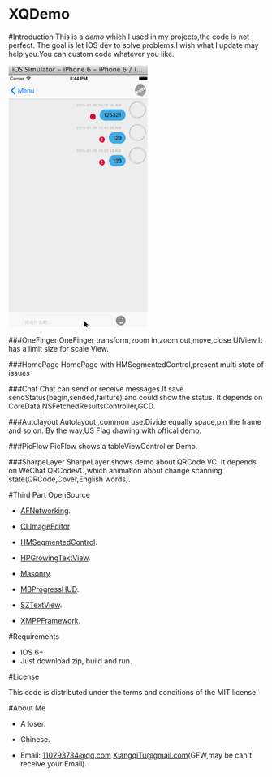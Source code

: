 # XQDemo

#Introduction
This is a *demo* which I used in my projects,the code is not perfect.
The goal is let IOS dev to solve problems.I wish what I update may help you.You can custom code whatever you like.

![OneFinger HomePage](https://raw.githubusercontent.com/XiangqiTu/XQDemo/master/XQDemo/XQDemo/Resource/demo.gif)

###OneFinger
OneFinger transform,zoom in,zoom out,move,close UIView.It has a limit size for scale View.

###HomePage
HomePage with HMSegmentedControl,present multi state of issues

###Chat
Chat can send or receive messages.It save sendStatus(begin,sended,failture) and could show the status.
It depends on CoreData,NSFetchedResultsController,GCD.

###Autolayout
Autolayout ,common use.Divide equally space,pin the frame and so on.
By the way,US Flag drawing with offical demo.

###PicFlow
PicFlow shows a tableViewController Demo.

###SharpeLayer 
SharpeLayer shows demo about QRCode VC. It depends on WeChat QRCodeVC,which animation about change scanning state(QRCode,Cover,English words).


#Third Part OpenSource

- [AFNetworking](https://github.com/AFNetworking/AFNetworking).

- [CLImageEditor](https://github.com/yackle/CLImageEditor).

- [HMSegmentedControl](https://github.com/HeshamMegid/HMSegmentedControl).

- [HPGrowingTextView](https://github.com/HansPinckaers/GrowingTextView).

- [Masonry](https://github.com/desandro/masonry).

- [MBProgressHUD](https://github.com/jdg/MBProgressHUD).

- [SZTextView](https://github.com/glaszig/SZTextView).

- [XMPPFramework](https://github.com/robbiehanson/XMPPFramework).

#Requirements

- IOS 6+
- Just download zip, build and run.

#License

This code is distributed under the terms and conditions of the MIT license.

#About Me 
- A loser.

- Chinese.

- Email: 110293734@qq.com    XiangqiTu@gmail.com(GFW,may be can't receive your Email).

